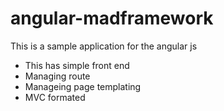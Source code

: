 # angular-madframework

This is a sample application for the angular js 

* This has simple front end
* Managing route
* Manageing page templating
* MVC formated



